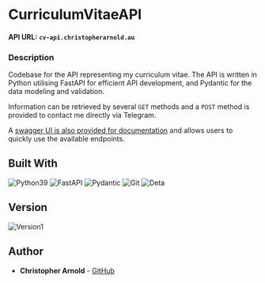 # CurriculumVitaeAPI

#### API URL: `cv-api.christopherarnold.au`

### Description

Codebase for the API representing my curriculum vitae. 
The API is written in Python utilising FastAPI for efficient API development, 
and Pydantic for the data modeling and validation.

Information can be retrieved by several `GET` methods and a
`POST` method is provided to contact me directly via Telegram.

A [swagger UI is also provided for documentation](https://curriculumnvitae-1-c2718671.deta.app/docs) 
and allows users to quickly use the available endpoints.

## Built With

![Python39](https://img.shields.io/badge/python-3670A0?style=for-the-badge&logo=python&logoColor=ffdd54)
![FastAPI](https://img.shields.io/badge/FastAPI-005571?style=for-the-badge&logo=fastapi)
![Pydantic](https://img.shields.io/badge/Pydantic-E92063?logo=pydantic&logoColor=fff&style=for-the-badge)
![Git](https://img.shields.io/badge/Git-F05032?logo=git&logoColor=fff&style=for-the-badge)
![Deta](https://img.shields.io/badge/Deta-036?logo=None&logoColor=fff&style=for-the-badge)


## Version
![Version1](https://img.shields.io/badge/Version-1.1.1-informational?style=flat-square)


## Author

* **Christopher Arnold** - [GitHub](https://github.com/cjarno)
